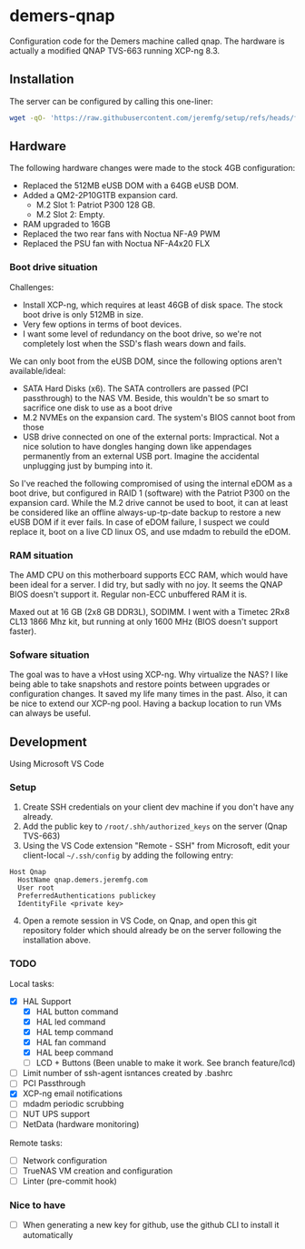 # demers-qnap

Configuration code for the Demers machine called qnap. The hardware is actually a modified QNAP TVS-663 running XCP-ng 8.3.

## Installation
The server can be configured by calling this one-liner:
```bash
wget -qO- 'https://raw.githubusercontent.com/jeremfg/setup/refs/heads/feature/linux-setup/src/setup_git.sh' | bash -s -- git@github.com:homeinfra/demers-qnap.git feature/initial -- ./src/setup.sh
```

## Hardware
The following hardware changes were made to the stock 4GB configuration:

- Replaced the 512MB eUSB DOM with a 64GB eUSB DOM.
- Added a QM2-2P10G1TB expansion card.
  - M.2 Slot 1: Patriot P300 128 GB.
  - M.2 Slot 2: Empty.
- RAM upgraded to 16GB
- Replaced the two rear fans with Noctua NF-A9 PWM
- Replaced the PSU fan with Noctua NF-A4x20 FLX

### Boot drive situation
Challenges:
- Install XCP-ng, which requires at least 46GB of disk space. The stock boot drive is only 512MB in size.
- Very few options in terms of boot devices.
- I want some level of redundancy on the boot drive, so we're not completely lost when the SSD's flash wears down and fails.

We can only boot from the eUSB DOM, since the following options aren't available/ideal:
- SATA Hard Disks (x6). The SATA controllers are passed (PCI passthrough) to the NAS VM. Beside, this wouldn't be so smart to sacrifice one disk to use as a boot drive
- M.2 NVMEs on the expansion card. The system's BIOS cannot boot from those
- USB drive connected on one of the external ports: Impractical. Not a nice solution to have dongles hanging down like appendages permanently from an external USB port. Imagine the accidental unplugging just by bumping into it.

So I've reached the following compromised of using the internal eDOM as a boot drive, but configured in RAID 1 (software) with the Patriot P300 on the expansion card. While the M.2 drive cannot be used to boot, it can at least be considered like an offline always-up-tp-date backup to restore a new eUSB DOM if it ever fails. In case of eDOM failure, I suspect we could replace it, boot on a live CD linux OS, and use mdadm to rebuild the eDOM.

### RAM situation
The AMD CPU on this motherboard supports ECC RAM, which would have been ideal for a server. I did try, but sadly with no joy. It seems the QNAP BIOS doesn't support it. Regular non-ECC unbuffered RAM it is.

Maxed out at 16 GB (2x8 GB DDR3L), SODIMM.
I went with a Timetec 2Rx8 CL13 1866 Mhz kit, but running at only 1600 MHz (BIOS doesn't support faster).

### Sofware situation
The goal was to have a vHost using XCP-ng. Why virtualize the NAS? I like being able to take snapshots and restore points between upgrades or configuration changes. It saved my life many times in the past. Also, it can be nice to extend our XCP-ng pool. Having a backup location to run VMs can always be useful.

## Development ##
Using Microsoft VS Code

### Setup
1. Create SSH credentials on your client dev machine if you don't have any already.
2. Add the public key to `/root/.shh/authorized_keys` on the server (Qnap TVS-663)
3. Using the VS Code extension "Remote - SSH" from Microsoft, edit your client-local `~/.ssh/config` by adding the following entry:
```
Host Qnap
  HostName qnap.demers.jeremfg.com
  User root
  PreferredAuthentications publickey
  IdentityFile <private key>
```
4. Open a remote session in VS Code, on Qnap, and open this git repository folder which should already be on the server following the installation above.

### TODO

Local tasks:

- [x] HAL Support
  - [x] HAL button command
  - [x] HAL led command
  - [x] HAL temp command
  - [x] HAL fan command
  - [x] HAL beep command
  - [ ] LCD + Buttons (Been unable to make it work. See branch feature/lcd)
- [ ] Limit number of ssh-agent isntances created by .bashrc
- [ ] PCI Passthrough
- [x] XCP-ng email notifications
- [ ] mdadm periodic scrubbing
- [ ] NUT UPS support
- [ ] NetData (hardware monitoring)

Remote tasks:
- [ ] Network configuration
- [ ] TrueNAS VM creation and configuration
- [ ] Linter (pre-commit hook)

### Nice to have

- [ ] When generating a new key for github, use the github CLI to install it automatically